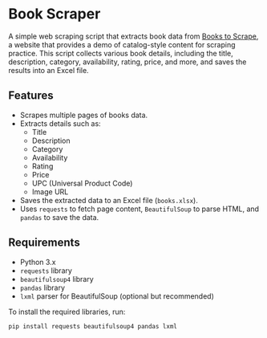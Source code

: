 # Book Scraper

A simple web scraping script that extracts book data from [Books to Scrape](http://books.toscrape.com/), a website that provides a demo of catalog-style content for scraping practice. This script collects various book details, including the title, description, category, availability, rating, price, and more, and saves the results into an Excel file.

## Features

- Scrapes multiple pages of books data.
- Extracts details such as:
  - Title
  - Description
  - Category
  - Availability
  - Rating
  - Price
  - UPC (Universal Product Code)
  - Image URL
- Saves the extracted data to an Excel file (`books.xlsx`).
- Uses `requests` to fetch page content, `BeautifulSoup` to parse HTML, and `pandas` to save the data.

## Requirements

- Python 3.x
- `requests` library
- `beautifulsoup4` library
- `pandas` library
- `lxml` parser for BeautifulSoup (optional but recommended)

To install the required libraries, run:

```bash
pip install requests beautifulsoup4 pandas lxml
